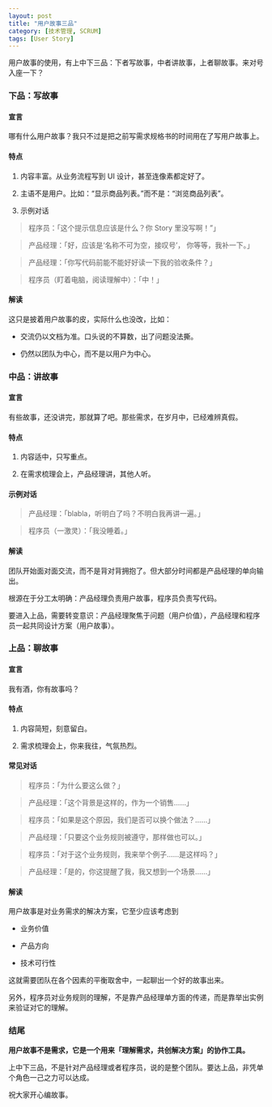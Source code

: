 ```yaml
---
layout: post
title: "用户故事三品"
category: [技术管理, SCRUM]
tags: [User Story]
---
```


用户故事的使用，有上中下三品：下者写故事，中者讲故事，上者聊故事。来对号入座一下？



### 下品：写故事
#### 宣言
哪有什么用户故事？我只不过是把之前写需求规格书的时间用在了写用户故事上。

#### 特点
1. 内容丰富。从业务流程写到 UI 设计，甚至连像素都定好了。

1. 主语不是用户。比如：“显示商品列表。”而不是：“浏览商品列表”。

1. 示例对话

> 程序员：「这个提示信息应该是什么？你 Story 里没写啊！”」

> 产品经理：「好，应该是‘名称不可为空，接叹号’， 你等等，我补一下。」


> 产品经理：「你写代码前能不能好好读一下我的验收条件？」

> 程序员（盯着电脑，阅读理解中）：「中！」

#### 解读
这只是披着用户故事的皮，实际什么也没改，比如：

- 交流仍以文档为准。口头说的不算数，出了问题没法撕。

- 仍然以团队为中心，而不是以用户为中心。


### 中品：讲故事
#### 宣言
有些故事，还没讲完，那就算了吧。那些需求，在岁月中，已经难辨真假。

#### 特点
1. 内容适中，只写重点。

1. 在需求梳理会上，产品经理讲，其他人听。

#### 示例对话
> 产品经理：「blabla，听明白了吗？不明白我再讲一遍。」

> 程序员（一激灵）：「我没睡着。」

#### 解读
团队开始面对面交流，而不是背对背拥抱了。但大部分时间都是产品经理的单向输出。

根源在于分工太明确：产品经理负责用户故事，程序员负责写代码。


要进入上品，需要转变意识：产品经理聚焦于问题（用户价值），产品经理和程序员一起共同设计方案（用户故事）。


### 上品：聊故事
#### 宣言
我有酒，你有故事吗？

#### 特点
1. 内容简短，刻意留白。

1. 需求梳理会上，你来我往，气氛热烈。

#### 常见对话
> 程序员：「为什么要这么做？」

> 产品经理：「这个背景是这样的，作为一个销售……」

> 程序员：「如果是这个原因，我们是否可以换个做法？……」

> 产品经理：「只要这个业务规则被遵守，那样做也可以。」

> 程序员：「对于这个业务规则，我来举个例子……是这样吗？」

> 产品经理：「是的，你这提醒了我，我又想到一个场景……」

#### 解读
用户故事是对业务需求的解决方案，它至少应该考虑到

- 业务价值

- 产品方向

- 技术可行性

这就需要团队在各个因素的平衡取舍中，一起聊出一个好的故事出来。


另外，程序员对业务规则的理解，不是靠产品经理单方面的传递，而是靠举出实例来验证对它的理解。


### 结尾

**用户故事不是需求，它是一个用来「理解需求，共创解决方案」的协作工具。**

上中下三品，不是针对产品经理或者程序员，说的是整个团队。要达上品，非凭单个角色一己之力可以达成。

祝大家开心编故事。